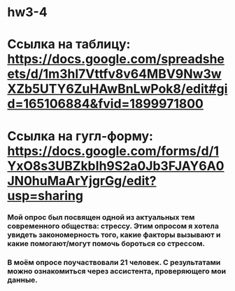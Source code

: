 # hw3-4
# Ссылка на таблицу: <https://docs.google.com/spreadsheets/d/1m3hl7Vttfv8v64MBV9Nw3wXZb5UTY6ZuHAwBnLwPok8/edit#gid=165106884&fvid=1899971800>
# Ссылка на гугл-форму: <https://docs.google.com/forms/d/1YxO8s3UBZkbIh9S2a0Jb3FJAY6A0JN0huMaArYjgrGg/edit?usp=sharing>
### Мой опрос был посвящен одной из актуальных тем современного общества: стрессу. Этим опросом я хотела увидеть закономерность того, какие факторы вызывают и какие помогают/могут помочь бороться со стрессом. 
### В моём опросе поучаствовали 21 человек. С результатами можно ознакомиться через ассистента, проверяющего мои данные.
